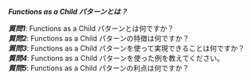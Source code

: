 ***Functions as a Child パターンとは？***

***質問1***: Functions as a Child パターンとは何ですか？  
***質問2***: Functions as a Child パターンの特徴は何ですか？  
***質問3***: Functions as a Child パターンを使って実現できることは何ですか？  
***質問4***: Functions as a Child パターンを使った例を教えてください。  
***質問5***: Functions as a Child パターンの利点は何ですか？